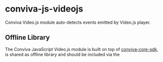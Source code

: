 # conviva-js-videojs
Conviva Video.js module auto-detects events emitted by Video.js player.

## Offline Library
The Conviva JavaScript Video.js module is built on top of <a href="https://github.com/Conviva/conviva-js-coresdk">conviva-core-sdk</a>, is shared as offline library and should be included via the <script> tag in the application.

Via html:
``` 
<script type="text/javascript" src="<PATH>/conviva-core-sdk.js"></script>
<script type="text/javascript" src="<PATH>/conviva-videojs-module.js"></script>
```

## Install via npm 

```
npm install @convivainc/conviva-js-videojs --save
```

## Install via yarn

```
yarn add @convivainc/conviva-js-videojs
```
Refer to following  sample code to include Video.js components followed by Conviva modules:

Via import/require:
``` 
const Conviva = require('<path>/conviva-js-coresdk');
const ConvivaVideojsModule = require('<path>/conviva-js-videojs');
``` 
``` 
import Conviva from '@convivainc/conviva-js-coresdk'
import ConvivaVideojsModule from'@convivainc/conviva-js-videojs'
``` 

## Supported Framework Versions
Video.js : 7.20.1

## Note:
* Refer https://community.conviva.com/ for integration guidelines.
